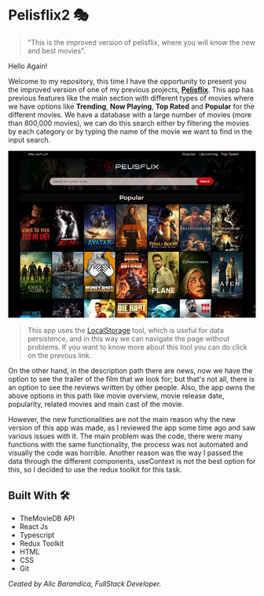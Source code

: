 # Pelisflix2 :performing_arts:
> "This is the improved version of pelisflix, where you will know the new and best movies".

Hello Again! 

Welcome to my repository, this time I have the opportunity to present you the improved version of one of my previous projects, **[Pelisflix](alicbm.github.io/pelisflix/ "Pelisflix")**. This app has previous features like the main section with different types of movies where we have options like **Trending**, **Now Playing**, **Top Rated** and **Popular** for the different movies. We have a database with a large number of movies (more than 800,000 movies), we can do this search either by filtering the movies by each category or by typing the name of the movie we want to find in the input search.

[![Pelisflix2](https://raw.githubusercontent.com/Alicbm/pelisflix2/master/src/images/app_photo.png "Pelisflix2")](https://github.com/Alicbm/pelisflix2/blob/master/src/images/app_photo.png "Pelisflix2")
> This app uses the [LocalStorage](https://developer.mozilla.org/es/docs/Web/API/Window/localStorage "LocalStorage")  tool, which is useful for data persistence, and in this way we can navigate the page without problems. If you want to know more about this tool you can do click on the prevous link.

On the other hand, in the description path there are news, now we have the option to see the trailer of the film that we look for; but that's not all, there is an option to see the reviews written by other people. Also, the app owns the above options in this path like movie overview, movie release date, popularity, related movies and main cast of the movie.

However, the new functionalities are not the main reason why the new version of this app was made, as I reviewed the app some time ago and saw various issues with it. The main problem was the code, there were many functions with the same functionality, the process was not automated and visually the code was horrible. Another reason was the way I passed the data through the different components, useContext is not the best option for this, so I decided to use the redux toolkit for this task.


## Built With :hammer_and_wrench:

- TheMovieDB API 
- React Js
- Typescript
- Redux Toolkit
- HTML
- CSS
- Git

*Ceated by Alic Barandica, FullStack Developer.*
